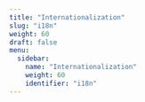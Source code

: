 ```yaml
---
title: "Internationalization"
slug: "i18n"
weight: 60
draft: false
menu:
  sidebar:
    name: "Internationalization"
    weight: 60
    identifier: "i18n"
---
```

